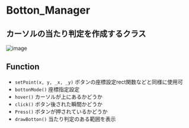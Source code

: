 # Botton_Manager
## カーソルの当たり判定を作成するクラス

![image](https://user-images.githubusercontent.com/91818705/158431943-f4ae09bc-6802-4d91-93c3-621afafd8613.png)

## Function
- `setPoint(x, y, _x, _y)` ボタンの座標設定rect関数などと同様に使用可
- `bottonMode()` 座標指定設定
- `hover()` カーソルが上にあるかどうか
- `click()` ボタン後された瞬間かどうか
- `Press()` ボタンが押されているかどうか
- `drawBotton()` 当たり判定のある範囲を表示
